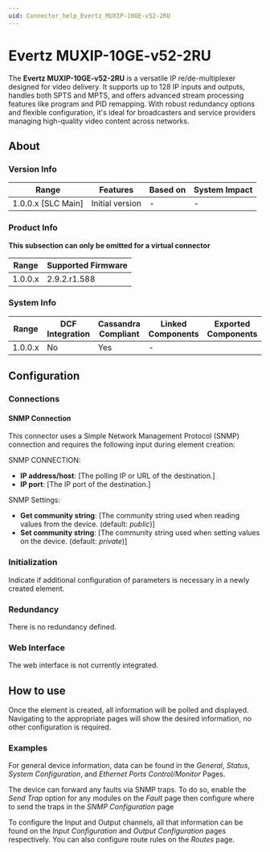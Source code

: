 ```yaml
---
uid: Connector_help_Evertz_MUXIP-10GE-v52-2RU
---
```


# Evertz MUXIP-10GE-v52-2RU

The **Evertz MUXIP-10GE-v52-2RU** is a versatile IP re/de-multiplexer designed for video delivery. It supports up to 128 IP inputs and outputs, handles both SPTS and MPTS, and offers advanced stream processing features like program and PID remapping. With robust redundancy options and flexible configuration, it's ideal for broadcasters and service providers managing high-quality video content across networks.

## About

### Version Info

|Range  |Features  |Based on  |System Impact  |
|---------|---------|---------|---------|
|1.0.0.x [SLC Main]     |Initial version         |-         |-         |

### Product Info

**This subsection can only be omitted for a virtual connector**

|Range  |Supported Firmware  |
|---------|---------|
|1.0.0.x     |2.9.2.r1.588         |

### System Info

|Range  |DCF Integration  |Cassandra Compliant  |Linked Components  |Exported Components   |
|---------|---------|---------|---------|---------|
|1.0.0.x    |No       |Yes         |-         |   |

## Configuration

### Connections

#### SNMP Connection

This connector uses a Simple Network Management Protocol (SNMP) connection and requires the following input during element creation:

SNMP CONNECTION:

- **IP address/host**: [The polling IP or URL of the destination.]
- **IP port**: [The IP port of the destination.]


SNMP Settings:

- **Get community string**: [The community string used when reading values from the device. (default: *public*)]
- **Set community string**: [The community string used when setting values on the device. (default: *private*)]


### Initialization

Indicate if additional configuration of parameters is necessary in a newly created element.

### Redundancy

There is no redundancy defined.

### Web Interface

The web interface is not currently integrated.

## How to use

Once the element is created, all information will be polled and displayed. Navigating to the appropriate pages will show the desired information, no other configuration is required.

### Examples

For general device information, data can be found in the *General*, *Status*, *System Configuration*, and *Ethernet Ports Control/Monitor* Pages.

The device can forward any faults via SNMP traps. To do so, enable the *Send Trap* option for any modules on the *Fault* page then configure where to send the traps in the *SNMP Configuration* page
 
To configure the Input and Output channels, all that information can be found on the *Input Configuration* and *Output Configuration* pages respectively. You can also configure route rules on the *Routes* page.